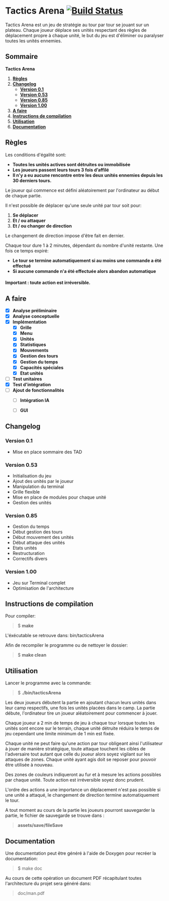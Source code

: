 # Tactics Arena [![Build Status](https://travis-ci.org/DanAurea/Tactics-Arena.svg?branch=master)](https://travis-ci.org/DanAurea/Tactics-Arena)


Tactics Arena est un jeu de stratégie au tour par tour se jouant sur un plateau.
Chaque joueur déplace ses unités respectant des règles de déplacement propre à chaque unité, le but du jeu est d'éliminer ou paralyser toutes les unités ennemies.

## Sommaire
   **Tactics Arena**

   1. **[Règles](#règles)**
   2. **[Changelog](#changelog)**
      - **[Version 0.1](#version-01)**
      - **[Version 0.53](#version-053)**
      - **[Version 0.85](#version-085)**
      - **[Version 1.00](#version-100)**
   3. **[A faire](#a-faire)**
   4. **[Instructions de compilation](#instructions-de-compilation)**
   5. **[Utilisation](#utilisation)**
   6. **[Documentation](#documentation)**

## Règles


Les conditions d'égalité sont:

  - **Toutes les unités actives sont détruites ou immobilisée**
  - **Les joueurs passent leurs tours 3 fois d’affilé**
  - **Il n’y a eu aucune rencontre entre les deux unités ennemies depuis les 30 derniers tours.**
  

Le joueur qui commence est défini aléatoirement par l'ordinateur au début de chaque partie.

 Il n'est possible de déplacer qu'une seule unité par tour soit pour:
  
  1.  **Se déplacer**
  2.  **Et / ou attaquer**
  3.  **Et / ou changer de direction**

Le changement de direction impose d'être fait en dernier.

Chaque tour dure 1 à 2 minutes, dépendant du nombre d'unité restante.
Une fois ce temps expiré:

  - **Le tour se termine automatiquement si au moins une commande a été effectué**
  - **Si aucune commande n'a été effectuée alors abandon automatique**

#### Important : toute action est irréversible.

## A faire
 
 - [x] **Analyse préliminaire**
 - [x] **Analyse conceptuelle**
 - [x] **Implémentation**
    - [x] **Grille**
    - [x] **Menu**
    - [x] **Unités**
    - [x] **Statistiques**
    - [x] **Mouvements**
    - [x] **Gestion des tours**
    - [x] **Gestion du temps**
    - [x] **Capacités spéciales**
    - [x] **Etat unités**
 - [ ] **Test unitaires**
 - [x] **Test d'intégration**
 - [ ] **Ajout de fonctionnalités**
    - [ ] **Intégration IA**
    - [ ] **GUI**


## Changelog

### Version 0.1

 - Mise en place sommaire des TAD

### Version 0.53

 - Initialisation du jeu
 - Ajout des unités par le joueur
 - Manipulation du terminal
 - Grille flexible
 - Mise en place de modules pour chaque unité
 - Gestion des unités

### Version 0.85

- Gestion du temps
- Début gestion des tours
- Début mouvement des unités
- Début attaque des unités
- Etats unités
- Restructuration
- Correctifs divers

### Version 1.00

- Jeu sur Terminal complet
- Optimisation de l'architecture

## Instructions de compilation

Pour compiler:

> $ **make**
>

L'éxécutable se retrouve dans: bin/tacticsArena

Afin de recompiler le programme ou de nettoyer le dossier:

> $ **make clean**
>

## Utilisation

Lancer le programme avec la commande:

> $ **./bin/tacticsArena**
>

Les deux joueurs débutent la partie en ajoutant chacun leurs unités dans leur camp respectifs, une fois les unités placées dans le camp. La partie débute, l'ordinateur tire un joueur aléatoirement pour commencer à jouer.

Chaque joueur a 2 min de temps de jeu à chaque tour lorsque toutes les unités sont encore sur le terrain, chaque unité détruite réduira le temps de jeu cependant une limite minimum de 1 min est fixée.

Chaque unité ne peut faire qu'une action par tour obligeant ainsi l'utilisateur à jouer de manière stratégique, toute attaque touchent les cibles de l'adversaire tout autant que celle du joueur alors soyez vigilant sur les attaques de zones.
Chaque unité ayant agis doit se reposer pour pouvoir être utilisée à nouveau.

Des zones de couleurs indiqueront au fur et à mesure les actions possibles par chaque unité. Toute action est irréversible soyez donc prudent.

L'ordre des actions a une importance un déplacement n'est pas possible si une unité a attaqué, le changement de direction termine automatiquement le tour.

A tout moment au cours de la partie les joueurs pourront sauvegarder la partie, le fichier de sauvegarde se trouve dans :

> **assets/save/fileSave**

## Documentation

Une documentation peut être généré à l'aide de Doxygen pour recréer la documentation:

> $ make doc
>

Au cours de cette opération un document PDF récapitulant toutes l'architecture du projet sera généré dans:

> doc/man.pdf
>
